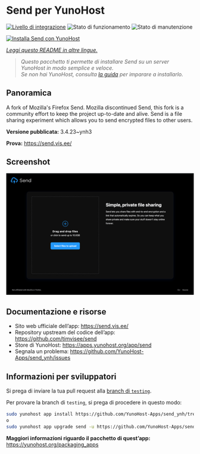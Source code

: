 <!--
N.B.: Questo README è stato automaticamente generato da <https://github.com/YunoHost/apps/tree/master/tools/readme_generator>
NON DEVE essere modificato manualmente.
-->

# Send per YunoHost

[![Livello di integrazione](https://dash.yunohost.org/integration/send.svg)](https://dash.yunohost.org/appci/app/send) ![Stato di funzionamento](https://ci-apps.yunohost.org/ci/badges/send.status.svg) ![Stato di manutenzione](https://ci-apps.yunohost.org/ci/badges/send.maintain.svg)

[![Installa Send con YunoHost](https://install-app.yunohost.org/install-with-yunohost.svg)](https://install-app.yunohost.org/?app=send)

*[Leggi questo README in altre lingue.](./ALL_README.md)*

> *Questo pacchetto ti permette di installare Send su un server YunoHost in modo semplice e veloce.*  
> *Se non hai YunoHost, consulta [la guida](https://yunohost.org/install) per imparare a installarlo.*

## Panoramica

A fork of Mozilla's Firefox Send. Mozilla discontinued Send, this fork is a community effort to keep the project up-to-date and alive.
Send is a file sharing experiment which allows you to send encrypted files to other users.


**Versione pubblicata:** 3.4.23~ynh3

**Prova:** <https://send.vis.ee/>

## Screenshot

![Screenshot di Send](./doc/screenshots/screenshot.png)

## Documentazione e risorse

- Sito web ufficiale dell’app: <https://send.vis.ee/>
- Repository upstream del codice dell’app: <https://github.com/timvisee/send>
- Store di YunoHost: <https://apps.yunohost.org/app/send>
- Segnala un problema: <https://github.com/YunoHost-Apps/send_ynh/issues>

## Informazioni per sviluppatori

Si prega di inviare la tua pull request alla [branch di `testing`](https://github.com/YunoHost-Apps/send_ynh/tree/testing).

Per provare la branch di `testing`, si prega di procedere in questo modo:

```bash
sudo yunohost app install https://github.com/YunoHost-Apps/send_ynh/tree/testing --debug
o
sudo yunohost app upgrade send -u https://github.com/YunoHost-Apps/send_ynh/tree/testing --debug
```

**Maggiori informazioni riguardo il pacchetto di quest’app:** <https://yunohost.org/packaging_apps>
